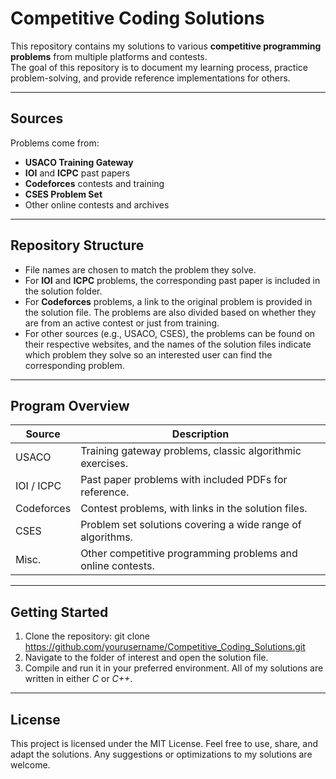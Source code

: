 # Competitive Coding Solutions

This repository contains my solutions to various **competitive programming problems** from multiple platforms and contests.  
The goal of this repository is to document my learning process, practice problem-solving, and provide reference implementations for others.

---

## Sources

Problems come from:
- **USACO Training Gateway**
- **IOI** and **ICPC** past papers
- **Codeforces** contests and training
- **CSES Problem Set**
- Other online contests and archives
---

## Repository Structure

- File names are chosen to match the problem they solve.
- For **IOI** and **ICPC** problems, the corresponding past paper is included in the solution folder.
- For **Codeforces** problems, a link to the original problem is provided in the solution file. The problems are also divided based on whether they are from an active contest or just from training. 
- For other sources (e.g., USACO, CSES), the problems can be found on their respective websites, and the names of the solution files indicate which problem they solve so an interested user can find the corresponding problem. 

---

## Program Overview

| Source      | Description                                                       |
|-------------|-------------------------------------------------------------------|
| USACO       | Training gateway problems, classic algorithmic exercises.          |
| IOI / ICPC  | Past paper problems with included PDFs for reference.              |
| Codeforces  | Contest problems, with links in the solution files.                |
| CSES        | Problem set solutions covering a wide range of algorithms.         |
| Misc.       | Other competitive programming problems and online contests.        |

---

## Getting Started

1. Clone the repository:
   git clone https://github.com/yourusername/Competitive_Coding_Solutions.git
2. Navigate to the folder of interest and open the solution file.
3. Compile and run it in your preferred environment. All of my solutions are written in either *C* or *C++*.

---

## License

This project is licensed under the MIT License. Feel free to use, share, and adapt the solutions. Any suggestions or optimizations to my solutions are welcome.
